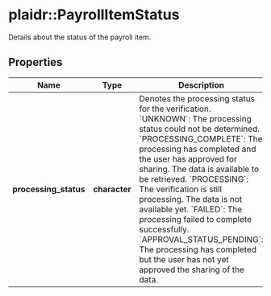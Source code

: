 # plaidr::PayrollItemStatus

Details about the status of the payroll item.

## Properties
Name | Type | Description | Notes
------------ | ------------- | ------------- | -------------
**processing_status** | **character** | Denotes the processing status for the verification.  &#x60;UNKNOWN&#x60;: The processing status could not be determined.  &#x60;PROCESSING_COMPLETE&#x60;: The processing has completed and the user has approved for sharing. The data is available to be retrieved.  &#x60;PROCESSING&#x60;: The verification is still processing. The data is not available yet.  &#x60;FAILED&#x60;: The processing failed to complete successfully.  &#x60;APPROVAL_STATUS_PENDING&#x60;: The processing has completed but the user has not yet approved the sharing of the data. | [optional] 


